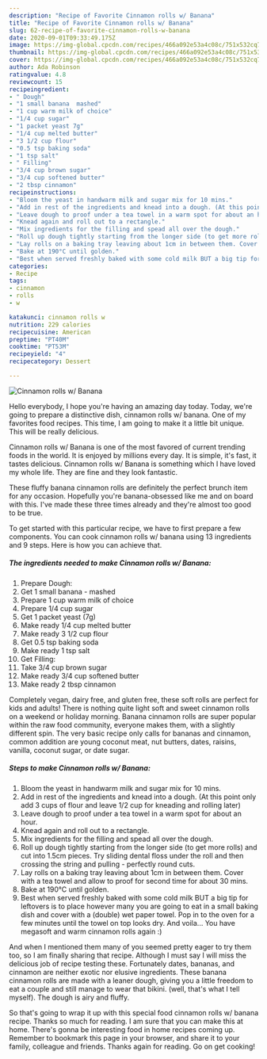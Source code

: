 ```yaml
---
description: "Recipe of Favorite Cinnamon rolls w/ Banana"
title: "Recipe of Favorite Cinnamon rolls w/ Banana"
slug: 62-recipe-of-favorite-cinnamon-rolls-w-banana
date: 2020-09-01T09:33:49.175Z
image: https://img-global.cpcdn.com/recipes/466a092e53a4c08c/751x532cq70/cinnamon-rolls-w-banana-recipe-main-photo.jpg
thumbnail: https://img-global.cpcdn.com/recipes/466a092e53a4c08c/751x532cq70/cinnamon-rolls-w-banana-recipe-main-photo.jpg
cover: https://img-global.cpcdn.com/recipes/466a092e53a4c08c/751x532cq70/cinnamon-rolls-w-banana-recipe-main-photo.jpg
author: Ada Robinson
ratingvalue: 4.8
reviewcount: 15
recipeingredient:
- " Dough"
- "1 small banana  mashed"
- "1 cup warm milk of choice"
- "1/4 cup sugar"
- "1 packet yeast 7g"
- "1/4 cup melted butter"
- "3 1/2 cup flour"
- "0.5 tsp baking soda"
- "1 tsp salt"
- " Filling"
- "3/4 cup brown sugar"
- "3/4 cup softened butter"
- "2 tbsp cinnamon"
recipeinstructions:
- "Bloom the yeast in handwarm milk and sugar mix for 10 mins."
- "Add in rest of the ingredients and knead into a dough. (At this point only add 3 cups of flour and leave 1/2 cup for kneading and rolling later)"
- "Leave dough to proof under a tea towel in a warm spot for about an hour."
- "Knead again and roll out to a rectangle."
- "Mix ingredients for the filling and spead all over the dough."
- "Roll up dough tightly starting from the longer side (to get more rolls) and cut into 1.5cm pieces. Try sliding dental floss under the roll and then crossing the string and pulling - perfectly round cuts."
- "Lay rolls on a baking tray leaving about 1cm in between them. Cover with a tea towel and allow to proof for second time for about 30 mins."
- "Bake at 190°C until golden."
- "Best when served freshly baked with some cold milk BUT a big tip for leftovers is to place however many you are going to eat in a small baking dish and cover with a (double) wet paper towel. Pop in to the oven for a few minutes until the towel on top looks dry. And voila... You have megasoft and warm cinnamon rolls again :)"
categories:
- Recipe
tags:
- cinnamon
- rolls
- w

katakunci: cinnamon rolls w 
nutrition: 229 calories
recipecuisine: American
preptime: "PT40M"
cooktime: "PT53M"
recipeyield: "4"
recipecategory: Dessert

---
```



![Cinnamon rolls w/ Banana](https://img-global.cpcdn.com/recipes/466a092e53a4c08c/751x532cq70/cinnamon-rolls-w-banana-recipe-main-photo.jpg)

Hello everybody, I hope you're having an amazing day today. Today, we're going to prepare a distinctive dish, cinnamon rolls w/ banana. One of my favorites food recipes. This time, I am going to make it a little bit unique. This will be really delicious.

Cinnamon rolls w/ Banana is one of the most favored of current trending foods in the world. It is enjoyed by millions every day. It is simple, it's fast, it tastes delicious. Cinnamon rolls w/ Banana is something which I have loved my whole life. They are fine and they look fantastic.

These fluffy banana cinnamon rolls are definitely the perfect brunch item for any occasion. Hopefully you&#39;re banana-obsessed like me and on board with this. I&#39;ve made these three times already and they&#39;re almost too good to be true.


To get started with this particular recipe, we have to first prepare a few components. You can cook cinnamon rolls w/ banana using 13 ingredients and 9 steps. Here is how you can achieve that.

<!--inarticleads1-->

##### The ingredients needed to make Cinnamon rolls w/ Banana:

1. Prepare  Dough:
1. Get 1 small banana - mashed
1. Prepare 1 cup warm milk of choice
1. Prepare 1/4 cup sugar
1. Get 1 packet yeast (7g)
1. Make ready 1/4 cup melted butter
1. Make ready 3 1/2 cup flour
1. Get 0.5 tsp baking soda
1. Make ready 1 tsp salt
1. Get  Filling:
1. Take 3/4 cup brown sugar
1. Make ready 3/4 cup softened butter
1. Make ready 2 tbsp cinnamon


Completely vegan, dairy free, and gluten free, these soft rolls are perfect for kids and adults! There is nothing quite light soft and sweet cinnamon rolls on a weekend or holiday morning. Banana cinnamon rolls are super popular within the raw food community, everyone makes them, with a slightly different spin. The very basic recipe only calls for bananas and cinnamon, common addition are young coconut meat, nut butters, dates, raisins, vanilla, coconut sugar, or date sugar. 

<!--inarticleads2-->

##### Steps to make Cinnamon rolls w/ Banana:

1. Bloom the yeast in handwarm milk and sugar mix for 10 mins.
1. Add in rest of the ingredients and knead into a dough. (At this point only add 3 cups of flour and leave 1/2 cup for kneading and rolling later)
1. Leave dough to proof under a tea towel in a warm spot for about an hour.
1. Knead again and roll out to a rectangle.
1. Mix ingredients for the filling and spead all over the dough.
1. Roll up dough tightly starting from the longer side (to get more rolls) and cut into 1.5cm pieces. Try sliding dental floss under the roll and then crossing the string and pulling - perfectly round cuts.
1. Lay rolls on a baking tray leaving about 1cm in between them. Cover with a tea towel and allow to proof for second time for about 30 mins.
1. Bake at 190°C until golden.
1. Best when served freshly baked with some cold milk BUT a big tip for leftovers is to place however many you are going to eat in a small baking dish and cover with a (double) wet paper towel. Pop in to the oven for a few minutes until the towel on top looks dry. And voila... You have megasoft and warm cinnamon rolls again :)


And when I mentioned them many of you seemed pretty eager to try them too, so I am finally sharing that recipe. Although I must say I will miss the delicious job of recipe testing these. Fortunately dates, bananas, and cinnamon are neither exotic nor elusive ingredients. These banana cinnamon rolls are made with a leaner dough, giving you a little freedom to eat a couple and still manage to wear that bikini. (well, that&#39;s what I tell myself). The dough is airy and fluffy. 

So that's going to wrap it up with this special food cinnamon rolls w/ banana recipe. Thanks so much for reading. I am sure that you can make this at home. There's gonna be interesting food in home recipes coming up. Remember to bookmark this page in your browser, and share it to your family, colleague and friends. Thanks again for reading. Go on get cooking!
